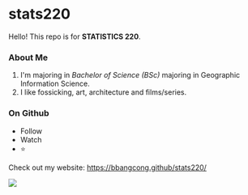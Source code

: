 # stats220

Hello! This repo is for **STATISTICS 220**.

### About Me
 1. I'm majoring in *Bachelor of Science (BSc)* majoring in Geographic Information Science.
 2. I like fossicking, art, architecture and films/series. 
 
 ### On Github
 - Follow 
 - Watch
 - ⭐
 


Check out my website: https://bbangcong.github/stats220/

![](https://tenor.com/en-GB/view/mountain-reflection-water-waterreflection-mountainreflection-gif-5076994)
